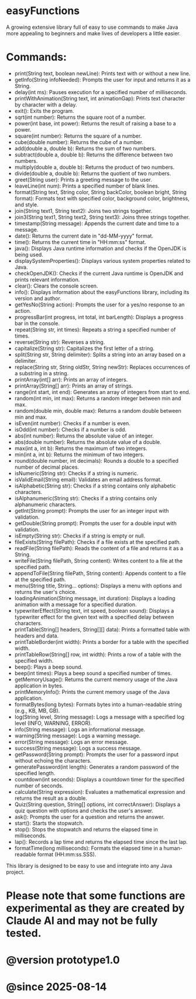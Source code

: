 # easyFunctions
A growing extensive library full of easy to use commands to make Java more appealing to beginners and make lives of developers a little easier.
 # Commands:
- print(String text, boolean newLine): Prints text with or without a new line.
- getInfo(String infoNeeded): Prompts the user for input and returns it as a String.
- delay(int ms): Pauses execution for a specified number of milliseconds.
- printWithAnimation(String text, int animationGap): Prints text character by character with a delay.
- exit(): Exits the program.
- sqrt(int number): Returns the square root of a number.
- power(int base, int power): Returns the result of raising a base to a power.
- square(int number): Returns the square of a number.
- cube(double number): Returns the cube of a number.
- add(double a, double b): Returns the sum of two numbers.
- subtract(double a, double b): Returns the difference between two numbers.
- multiply(double a, double b): Returns the product of two numbers.
- divide(double a, double b): Returns the quotient of two numbers.
- greet(String user): Prints a greeting message to the user.
- leaveLine(int num): Prints a specified number of blank lines.
- format(String text, String color, String backColor, boolean bright, String format): Formats text with specified color, background color, brightness, and style.
- join(String text1, String text2): Joins two strings together.
- join3(String text1, String text2, String text3): Joins three strings together.
- timestamp(String message): Appends the current date and time to a message.
- date(): Returns the current date in "dd-MM-yyyy" format.
- time(): Returns the current time in "HH:mm:ss" format.
- java(): Displays Java runtime information and checks if the OpenJDK is being used.
- displaySystemProperties(): Displays various system properties related to Java.
- checkOpenJDK(): Checks if the current Java runtime is OpenJDK and prints relevant information.
- clear(): Clears the console screen.
- info(): Displays information about the easyFunctions library, including its version and author.
- getYesNo(String action): Prompts the user for a yes/no response to an action.
- progressBar(int progress, int total, int barLength): Displays a progress bar in the console.
- repeat(String str, int times): Repeats a string a specified number of times.
- reverse(String str): Reverses a string.
- capitalize(String str): Capitalizes the first letter of a string.
- split(String str, String delimiter): Splits a string into an array based on a delimiter.
- replace(String str, String oldStr, String newStr): Replaces occurrences of a substring in a string.
- printArray(int[] arr): Prints an array of integers.
- printArray(String[] arr): Prints an array of strings.
- range(int start, int end): Generates an array of integers from start to end.
- random(int min, int max): Returns a random integer between min and max.
- random(double min, double max): Returns a random double between min and max.
- isEven(int number): Checks if a number is even.
- isOdd(int number): Checks if a number is odd.
- abs(int number): Returns the absolute value of an integer.
- abs(double number): Returns the absolute value of a double.
- max(int a, int b): Returns the maximum of two integers.
- min(int a, int b): Returns the minimum of two integers.
- round(double number, int decimals): Rounds a double to a specified number of decimal places.
- isNumeric(String str): Checks if a string is numeric.
- isValidEmail(String email): Validates an email address format.
- isAlphabetic(String str): Checks if a string contains only alphabetic characters.
- isAlphanumeric(String str): Checks if a string contains only alphanumeric characters.
- getInt(String prompt): Prompts the user for an integer input with validation.
- getDouble(String prompt): Prompts the user for a double input with validation.
- isEmpty(String str): Checks if a string is empty or null.
- fileExists(String filePath): Checks if a file exists at the specified path.
- readFile(String filePath): Reads the content of a file and returns it as a String.
- writeFile(String filePath, String content): Writes content to a file at the specified path.
- appendToFile(String filePath, String content): Appends content to a file at the specified path.
- menu(String title, String... options): Displays a menu with options and returns the user's choice.
- loadingAnimation(String message, int duration): Displays a loading animation with a message for a specified duration.
- typewriterEffect(String text, int speed, boolean sound): Displays a typewriter effect for the given text with a specified delay between characters.
- printTable(String[] headers, String[][] data): Prints a formatted table with headers and data.
- printTableBorder(int width): Prints a border for a table with the specified width.
- printTableRow(String[] row, int width): Prints a row of a table with the specified width.
- beep(): Plays a beep sound.
- beep(int times): Plays a beep sound a specified number of times.
- getMemoryUsage(): Returns the current memory usage of the Java application in bytes.
- printMemoryInfo(): Prints the current memory usage of the Java application.
- formatBytes(long bytes): Formats bytes into a human-readable string (e.g., KB, MB, GB).
- log(String level, String message): Logs a message with a specified log level (INFO, WARNING, ERROR).
- info(String message): Logs an informational message.
- warning(String message): Logs a warning message.
- error(String message): Logs an error message.
- success(String message): Logs a success message.
- getPassword(String prompt): Prompts the user for a password input without echoing the characters.
- generatePassword(int length): Generates a random password of the specified length.
- countdown(int seconds): Displays a countdown timer for the specified number of seconds.
- calculate(String expression): Evaluates a mathematical expression and returns the result as a double.
- Quiz(String question, String[] options, int correctAnswer): Displays a quiz question with options and checks the user's answer.
- ask(): Prompts the user for a question and returns the answer.
- start(): Starts the stopwatch.
- stop(): Stops the stopwatch and returns the elapsed time in milliseconds.
- lap(): Records a lap time and returns the elapsed time since the last lap.
- formatTime(long milliseconds): Formats the elapsed time in a human-readable format (HH:mm:ss.SSS).
 
This library is designed to be easy to use and integrate into any Java project.
 
# Please note that some functions are experimental as they are created by Claude AI and may not be fully tested.
 
# @version prototype1.0
# @since 2025-08-14
